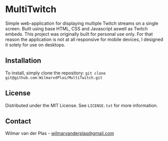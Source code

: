 # MultiTwitch
Simple web-application for displaying multiple Twitch streams on a single screen. Built using base HTML, CSS and Javascript aswell as Twitch embeds.
This project was originally built for personal use only. 
For that reason the application is not at all responsive for mobile devices, I designed it solely for use on desktops.

## Installation
To install, simply clone the repository: `git clone git@github.com:WilmarvdPlas/MultiTwitch.git`

## License
Distributed under the MIT License. See `LICENSE.txt` for more information.

## Contact
Wilmar van der Plas - wilmarvanderplas@gmail.com

